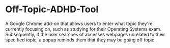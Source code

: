 # Off-Topic-ADHD-Tool

A Google Chrome add-on that allows users to enter what topic they're currently focusing on, such as studying for their Operating Systems exam. Subsequently, if the user searches of accesses webpages unrelated to their specified topic, a popup reminds them that they may be going off topic.
